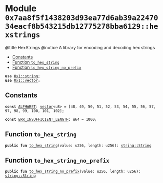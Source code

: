 
<a id="0x7aa8f5f1438203d93ea77d6ab39a2247034eacf8b543215db12775278bba6129_hexstrings"></a>

# Module `0x7aa8f5f1438203d93ea77d6ab39a2247034eacf8b543215db12775278bba6129::hexstrings`

@title HexStrings
@notice A library for encoding and decoding hex strings


-  [Constants](#@Constants_0)
-  [Function `to_hex_string`](#0x7aa8f5f1438203d93ea77d6ab39a2247034eacf8b543215db12775278bba6129_hexstrings_to_hex_string)
-  [Function `to_hex_string_no_prefix`](#0x7aa8f5f1438203d93ea77d6ab39a2247034eacf8b543215db12775278bba6129_hexstrings_to_hex_string_no_prefix)


<pre><code><b>use</b> <a href="">0x1::string</a>;
<b>use</b> <a href="">0x1::vector</a>;
</code></pre>



<a id="@Constants_0"></a>

## Constants


<a id="0x7aa8f5f1438203d93ea77d6ab39a2247034eacf8b543215db12775278bba6129_hexstrings_ALPHABET"></a>



<pre><code><b>const</b> <a href="hexstrings.md#0x7aa8f5f1438203d93ea77d6ab39a2247034eacf8b543215db12775278bba6129_hexstrings_ALPHABET">ALPHABET</a>: <a href="">vector</a>&lt;u8&gt; = [48, 49, 50, 51, 52, 53, 54, 55, 56, 57, 97, 98, 99, 100, 101, 102];
</code></pre>



<a id="0x7aa8f5f1438203d93ea77d6ab39a2247034eacf8b543215db12775278bba6129_hexstrings_ERR_INSUFFICIENT_LENGTH"></a>



<pre><code><b>const</b> <a href="hexstrings.md#0x7aa8f5f1438203d93ea77d6ab39a2247034eacf8b543215db12775278bba6129_hexstrings_ERR_INSUFFICIENT_LENGTH">ERR_INSUFFICIENT_LENGTH</a>: u64 = 1000;
</code></pre>



<a id="0x7aa8f5f1438203d93ea77d6ab39a2247034eacf8b543215db12775278bba6129_hexstrings_to_hex_string"></a>

## Function `to_hex_string`



<pre><code><b>public</b> <b>fun</b> <a href="hexstrings.md#0x7aa8f5f1438203d93ea77d6ab39a2247034eacf8b543215db12775278bba6129_hexstrings_to_hex_string">to_hex_string</a>(value: u256, length: u256): <a href="_String">string::String</a>
</code></pre>



<a id="0x7aa8f5f1438203d93ea77d6ab39a2247034eacf8b543215db12775278bba6129_hexstrings_to_hex_string_no_prefix"></a>

## Function `to_hex_string_no_prefix`



<pre><code><b>public</b> <b>fun</b> <a href="hexstrings.md#0x7aa8f5f1438203d93ea77d6ab39a2247034eacf8b543215db12775278bba6129_hexstrings_to_hex_string_no_prefix">to_hex_string_no_prefix</a>(value: u256, length: u256): <a href="_String">string::String</a>
</code></pre>
